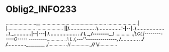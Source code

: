 # Oblig2_INFO233

........................__ ...................... 
...............<ROFL ROFL ROFL ROFL>.............
........................| |......................
..................... __\||/____................. 
.\\................'-|--| .\\....\............... 
..\ \_............|--|---|.\\ ....\.............. 
../ L \__________,/--------\___\___\ ............
.|LOL|-------------O----- ---------,\............ 
..\ L /______,---''---------------, /............ 
../ /.............\______________ ,/............. 
.//...............____//___ __\\__/..............

